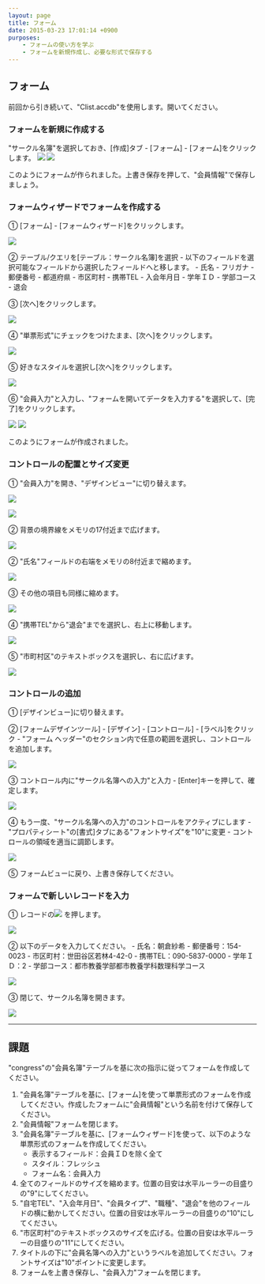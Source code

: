 ```yaml
---
layout: page
title: フォーム
date: 2015-03-23 17:01:14 +0900
purposes:
    - フォームの使い方を学ぶ
    - フォームを新規作成し、必要な形式で保存する
---
```



フォーム
--------------
前回から引き続いて、"Clist.accdb"を使用します。開いてください。

### フォームを新規に作成する

"サークル名簿"を選択しておき、[作成]タブ - [フォーム] - [フォーム]をクリックします。
![](./pic/autoform1.png)
![](./pic/autoform2.png)


このようにフォームが作られました。上書き保存を押して、"会員情報"で保存しましょう。


### フォームウィザードでフォームを作成する

&#9312; [フォーム] - [フォームウィザード]をクリックします。

![](./pic/formwizard1.png)

&#9313; テーブル/クエリを[テーブル：サークル名簿]を選択 - 以下のフィールドを選択可能なフィールドから選択したフィールドへと移します。
    -   氏名
    -   フリガナ
    -   郵便番号
    -   都道府県
    -   市区町村
    -   携帯TEL
    -   入会年月日
    -   学年ＩＤ
    -   学部コース
    -   退会

&#9314; [次へ]をクリックします。

![](./pic/formwizard2.png)

&#9315; "単票形式"にチェックをつけたまま、[次へ]をクリックします。

![](./pic/formwizard3.png)

&#9316; 好きなスタイルを選択し[次へ]をクリックします。

![](./pic/formwizard4.png)

&#9317; "会員入力"と入力し、"フォームを開いてデータを入力する"を選択して、[完了]をクリックします。

![](./pic/formwizard5.png)
![](./pic/formwizard6.png)

このようにフォームが作成されました。


### コントロールの配置とサイズ変更

&#9312; "会員入力"を開き、"デザインビュー"に切り替えます。

![](./pic/controldesign1.png)

![](./pic/controldesign2.png)


&#9313; 背景の境界線をメモリの17付近まで広げます。

![](./pic/controldesign3.png)

&#9313; "氏名"フィールドの右端をメモリの8付近まで縮めます。

![](./pic/controldesign4.png)

&#9314; その他の項目も同様に縮めます。

![](./pic/controldesign5.png)

&#9315; "携帯TEL"から"退会"までを選択し、右上に移動します。

![](./pic/controldesign6.png)

&#9316; "市町村区"のテキストボックスを選択し、右に広げます。

![](./pic/controldesign7.png)


### コントロールの追加

&#9312; [デザインビュー]に切り替えます。

&#9313; [フォームデザインツール] - [デザイン] - [コントロール] - [ラベル]をクリック - "フォーム ヘッダー"のセクション内で任意の範囲を選択し、コントロールを追加します。

![](./pic/control1.png)

&#9314; コントロール内に"サークル名簿への入力"と入力 - [Enter]キーを押して、確定します。

![](./pic/control2.png)

&#9315; もう一度、"サークル名簿への入力"のコントロールをアクティブにします - "プロパティシート"の[書式]タブにある"フォントサイズ"を"10"に変更 - コントロールの領域を適当に調節します。

![](./pic/control3.png)

&#9316; フォームビューに戻り、上書き保存してください。


### フォームで新しいレコードを入力

&#9312; レコードの![](./pic/newrecord.png)
を押します。

![](./pic/new1.png)

&#9313; 以下のデータを入力してください。
    -   氏名：朝倉紗希
    -   郵便番号：154-0023
    -   市区町村：世田谷区若林4-42-0
    -   携帯TEL：090-5837-0000
    -   学年ＩＤ：2
    -   学部コース：都市教養学部都市教養学科数理科学コース

![](./pic/new2.png)

&#9314; 閉じて、サークル名簿を開きます。

![](./pic/new3.png)

---

課題
--------------
"congress"の"会員名簿"テーブルを基に次の指示に従ってフォームを作成してください。

1. "会員名簿"テーブルを基に、[フォーム]を使って単票形式のフォームを作成してください。作成したフォームに"会員情報"という名前を付けて保存してください。
2. "会員情報"フォームを閉じます。
3. "会員名簿"テーブルを基に、[フォームウィザード]を使って、以下のような単票形式のフォームを作成してください。
    -   表示するフィールド：会員ＩＤを除く全て
    -   スタイル：フレッシュ
    -   フォーム名：会員入力
4. 全てのフィールドのサイズを縮めます。位置の目安は水平ルーラーの目盛りの"9"にしてください。
5. "自宅TEL"、"入会年月日"、"会員タイプ"、"職種"、"退会"を他のフィールドの横に動かしてください。位置の目安は水平ルーラーの目盛りの"10"にしてください。
6. "市区町村"のテキストボックスのサイズを広げる。位置の目安は水平ルーラーの目盛りの"11"にしてください。
7. タイトルの下に"会員名簿への入力"というラベルを追加してください。フォントサイズは"10"ポイントに変更します。
8. フォームを上書き保存し、"会員入力"フォームを閉じます。
